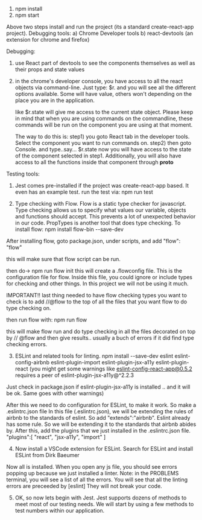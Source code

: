 1) npm install
2) npm start

Above two steps install and run the project (its a standard create-react-app project).
Debugging tools:
a) Chrome Developer tools
b) react-devtools (an extension for chrome and firefox)

Debugging:
1) use React part of devtools to see the components themselves as well as their props and state values
2) in the chrome's developer console, you have access to all the react objects via command-line.
   Just type:
   $r. and you will see all the different options available. Some will have value, others won't depending 
   on the place you are in the application.

   like $r.state will give me access to the current state object.
   Please keep in mind that when you are using commands on the commandline, these commands will be run on
   the component you are using at that moment.

   The way to do this is: 
   step1) you goto React tab in the developer tools. Select the component you want to run commands on.
   step2) then goto Console. and type..say... $r.state
   now you will have access to the state of the component selected in step1.
   Additionally, you will also have access to all the functions inside that component through __proto__

Testing tools:
1) Jest comes pre-installed if the project was create-react-app based. It even has an example test.
run the test via:
npm run test

2) Type checking with Flow. Flow is a static type checker for javascript.
Type checking allows us to specify what values our variable, objects and functions should accept. This prevents
a lot of unexpected behavior in our code. PropTypes is another tool that does type checking. 
To install flow:
npm install flow-bin --save-dev

After installing flow, goto package.json, under scripts, and add "flow": "flow"

this will make sure that flow script can be run.

then do-> npm run flow init 
this will create a .flowconfig file. This is the configuration file for flow. Inside this file, you could ignore or include types for checking and other things.
In this project we will not be using it much.

IMPORTANT!!
last thing needed to have flow checking types you want to check is to add //@flow to the top of all the files that you want flow to do type checking on.

then run flow with:
npm run flow

this will make flow run and do type checking in all the files decorated on top by // @flow and then give results.. usually a buch of errors if it did find type checking errors.

3) ESLint and related tools for linting. 
npm install --save-dev eslint eslint-config-airbnb eslint-plugin-import eslint-plugin-jsx-a11y eslint-plugin-react
(you might get some warnings like eslint-config-react-app@0.5.2 requires a peer of eslint-plugin-jsx-a11y@^2.2.3

Just check in package.json if eslint-plugin-jsx-a11y is installed .. and it will be ok. Same goes with other warnings)

After this we need to do configuration for ESLint, to make it work. So make a .eslintrc.json file
In this file (.eslintrc.json), we will be extending the rules of airbnb to the standards of eslint. So add "extends":"airbnb". Eslint already has some rule. So we will be extending it to the standards that airbnb abides by.
After this, add the plugins that we just installed in the .eslintrc.json file.
"plugins":[
    "react", "jsx-a11y", "import"
] 

4) Now install a VSCode extension for ESLint. Search for ESLint and install ESLint from Dirk Baeumer

Now all is installed. When you open any js file, you should see errors popping up because we just installed a linter. 
Note: in the PROBLEMS terminal, you will see a list of all the errors. You will see that all the linting errors are preceeded by [eslint]
They will not break your code.

5) OK, so now lets begin with Jest. Jest supports dozens of methods to meet most of our testing needs.
We will start by using a few methods to test numbers within our application.
